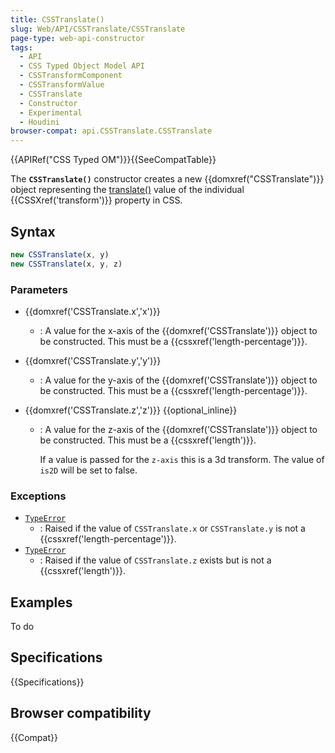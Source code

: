 ```yaml
---
title: CSSTranslate()
slug: Web/API/CSSTranslate/CSSTranslate
page-type: web-api-constructor
tags:
  - API
  - CSS Typed Object Model API
  - CSSTransformComponent
  - CSSTransformValue
  - CSSTranslate
  - Constructor
  - Experimental
  - Houdini
browser-compat: api.CSSTranslate.CSSTranslate
---
```


{{APIRef("CSS Typed OM")}}{{SeeCompatTable}}

The **`CSSTranslate()`** constructor creates a
new {{domxref("CSSTranslate")}} object representing the [translate()](/en-US/docs/Web/CSS/transform-function/translate) value of the
individual {{CSSXref('transform')}} property in CSS.

## Syntax

```js
new CSSTranslate(x, y)
new CSSTranslate(x, y, z)
```

### Parameters

- {{domxref('CSSTranslate.x','x')}}
  - : A value for the x-axis of the {{domxref('CSSTranslate')}} object to be constructed.
    This must be a {{cssxref('length-percentage')}}.
- {{domxref('CSSTranslate.y','y')}}
  - : A value for the y-axis of the {{domxref('CSSTranslate')}} object to be constructed.
    This must be a {{cssxref('length-percentage')}}.
- {{domxref('CSSTranslate.z','z')}} {{optional_inline}}

  - : A value for the z-axis of the {{domxref('CSSTranslate')}} object to be constructed.
    This must be a {{cssxref('length')}}.

    If a value is passed for the `z-axis` this is a 3d transform. The value of
    `is2D` will be set to false.

### Exceptions

- [`TypeError`](/en-US/docs/Web/JavaScript/Reference/Global_Objects/TypeError)
  - : Raised if the value of `CSSTranslate.x` or `CSSTranslate.y` is
    not a {{cssxref('length-percentage')}}.
- [`TypeError`](/en-US/docs/Web/JavaScript/Reference/Global_Objects/TypeError)
  - : Raised if the value of `CSSTranslate.z` exists but is not a
    {{cssxref('length')}}.

## Examples

To do

## Specifications

{{Specifications}}

## Browser compatibility

{{Compat}}

